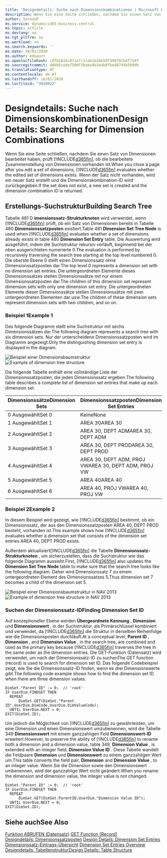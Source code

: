 ```yaml
---
title: 'Designdetails: Suche nach Dimensionskombinationen | Microsoft Docs'
description: Wenn Sie eine Seite schließen, nachdem Sie einen Satz von Dimensionen bearbeitet haben, prüft Business Central, ob die bearbeitete Zusammenstellung von Dimensionen vorhanden ist. Wenn der Satz nicht vorhanden, wird ein neuer Satz erstellt und die Dimensionskombination-ID wird zurückgegeben.
author: SorenGP
ms.service: dynamics365-business-central
ms.topic: article
ms.devlang: na
ms.tgt_pltfrm: na
ms.workload: na
ms.search.keywords: ''
ms.date: 10/01/2020
ms.author: edupont
ms.openlocfilehash: c8fb1026c871efc1ce61b26e587399f91bdf718f
ms.sourcegitcommit: ddbb5cede750df1baba4b3eab8fbed6744b5b9d6
ms.translationtype: HT
ms.contentlocale: de-AT
ms.lasthandoff: 10/01/2020
ms.locfileid: "3910922"
---
```

# <a name="design-details-searching-for-dimension-combinations"></a><span data-ttu-id="a5a41-104">Designdetails: Suche nach Dimensionskombinationen</span><span class="sxs-lookup"><span data-stu-id="a5a41-104">Design Details: Searching for Dimension Combinations</span></span>
<span data-ttu-id="a5a41-105">Wenn Sie eine Seite schließen, nachdem Sie einen Satz von Dimensionen bearbeitet haben, prüft [!INCLUDE[d365fin](includes/d365fin_md.md)], ob die bearbeitete Zusammenstellung von Dimensionen vorhanden ist.</span><span class="sxs-lookup"><span data-stu-id="a5a41-105">When you close a page after you edit a set of dimensions, [!INCLUDE[d365fin](includes/d365fin_md.md)] evaluates whether the edited set of dimensions exists.</span></span> <span data-ttu-id="a5a41-106">Wenn der Satz nicht vorhanden, wird ein neuer Satz erstellt und die Dimensionskombination-ID wird zurückgegeben.</span><span class="sxs-lookup"><span data-stu-id="a5a41-106">If the set does not exist, a new set is created and the dimension combination ID is returned.</span></span>  

## <a name="building-search-tree"></a><span data-ttu-id="a5a41-107">Erstellungs-Suchstruktur</span><span class="sxs-lookup"><span data-stu-id="a5a41-107">Building Search Tree</span></span>  
 <span data-ttu-id="a5a41-108">Tabelle 481 D **imensionssatz-Strukturknoten** wird verwendet, wenn [!INCLUDE[d365fin](includes/d365fin_md.md)] prüft, ob ein Satz von Dimensionen bereits in Tabelle 480 **Dimensionssatzposten** existiert.</span><span class="sxs-lookup"><span data-stu-id="a5a41-108">Table 481 **Dimension Set Tree Node** is used when [!INCLUDE[d365fin](includes/d365fin_md.md)] evaluates whether a set of dimensions already exists in table 480 **Dimension Set Entry** table.</span></span> <span data-ttu-id="a5a41-109">Die Auswertung wird ausgeführt, indem die Suchstruktur rekursiv verläuft, beginnend bei der oben ausgerichteten numerierte 0.</span><span class="sxs-lookup"><span data-stu-id="a5a41-109">The evaluation is performed by recursively traversing the search tree starting at the top level numbered 0.</span></span> <span data-ttu-id="a5a41-110">Die oberste Ebene 0 stellt einen Dimensionssatz ohne Dimensionssatzposten dar.</span><span class="sxs-lookup"><span data-stu-id="a5a41-110">The top level 0 represents a dimension set with no dimension set entries.</span></span> <span data-ttu-id="a5a41-111">Die untergeordneten Elemente dieses Dimensionssatzes stellen Dimensionssätze mit nur einem Dimensionssatzposten dar.</span><span class="sxs-lookup"><span data-stu-id="a5a41-111">The children of this dimension set represent dimension sets with only one dimension set entry.</span></span> <span data-ttu-id="a5a41-112">Die untergeordneten Elemente dieser Dimensionssätze stellen Dimensionssätze mit zwei untergeordneten Elementen dar usw.</span><span class="sxs-lookup"><span data-stu-id="a5a41-112">The children of these dimension sets represent dimension sets with two children, and so on.</span></span>  

### <a name="example-1"></a><span data-ttu-id="a5a41-113">Beispiel 1</span><span class="sxs-lookup"><span data-stu-id="a5a41-113">Example 1</span></span>  
 <span data-ttu-id="a5a41-114">Das folgende Diagramm stellt eine Suchstruktur mit sechs Dimensionssätzen dar.</span><span class="sxs-lookup"><span data-stu-id="a5a41-114">The following diagram represents a search tree with six dimension sets.</span></span> <span data-ttu-id="a5a41-115">Nur der unterscheidene Dimensionssatzposten wird im Diagramm angezeigt.</span><span class="sxs-lookup"><span data-stu-id="a5a41-115">Only the distinguishing dimension set entry is displayed in the diagram.</span></span>  

 <span data-ttu-id="a5a41-116">![Beispiel einer Dimensionsbaumstruktur](media/nav2013_dimension_tree.png "Beispiel einer Dimensionsbaumstruktur")</span><span class="sxs-lookup"><span data-stu-id="a5a41-116">![Example of dimension tree structure](media/nav2013_dimension_tree.png "Example of dimension tree structure")</span></span>  

 <span data-ttu-id="a5a41-117">Die folgende Tabelle enthält eine vollständige Liste der Dimensionssatzposten, die jeden Dimensionssatz ergeben.</span><span class="sxs-lookup"><span data-stu-id="a5a41-117">The following table describes a complete list of dimension set entries that make up each dimension set.</span></span>  

|<span data-ttu-id="a5a41-118">Dimensionssätze</span><span class="sxs-lookup"><span data-stu-id="a5a41-118">Dimension Sets</span></span>|<span data-ttu-id="a5a41-119">Dimensionssatzposten</span><span class="sxs-lookup"><span data-stu-id="a5a41-119">Dimension Set Entries</span></span>|  
|--------------------|---------------------------|  
|<span data-ttu-id="a5a41-120">0 Ausgewählt</span><span class="sxs-lookup"><span data-stu-id="a5a41-120">Set 0</span></span>|<span data-ttu-id="a5a41-121">Keine</span><span class="sxs-lookup"><span data-stu-id="a5a41-121">None</span></span>|  
|<span data-ttu-id="a5a41-122">1 Ausgewählt</span><span class="sxs-lookup"><span data-stu-id="a5a41-122">Set 1</span></span>|<span data-ttu-id="a5a41-123">AREA 30</span><span class="sxs-lookup"><span data-stu-id="a5a41-123">AREA 30</span></span>|  
|<span data-ttu-id="a5a41-124">2 Ausgewählt</span><span class="sxs-lookup"><span data-stu-id="a5a41-124">Set 2</span></span>|<span data-ttu-id="a5a41-125">AREA 30, DEPT ADM</span><span class="sxs-lookup"><span data-stu-id="a5a41-125">AREA 30, DEPT ADM</span></span>|  
|<span data-ttu-id="a5a41-126">3 Ausgewählt</span><span class="sxs-lookup"><span data-stu-id="a5a41-126">Set 3</span></span>|<span data-ttu-id="a5a41-127">AREA 30, DEPT PROD</span><span class="sxs-lookup"><span data-stu-id="a5a41-127">AREA 30, DEPT PROD</span></span>|  
|<span data-ttu-id="a5a41-128">4 Ausgewählt</span><span class="sxs-lookup"><span data-stu-id="a5a41-128">Set 4</span></span>|<span data-ttu-id="a5a41-129">AREA 30, DEPT ADM, PROJ VW</span><span class="sxs-lookup"><span data-stu-id="a5a41-129">AREA 30, DEPT ADM, PROJ VW</span></span>|  
|<span data-ttu-id="a5a41-130">5 Ausgewählt</span><span class="sxs-lookup"><span data-stu-id="a5a41-130">Set 5</span></span>|<span data-ttu-id="a5a41-131">AREA 40</span><span class="sxs-lookup"><span data-stu-id="a5a41-131">AREA 40</span></span>|  
|<span data-ttu-id="a5a41-132">6 Ausgewählt</span><span class="sxs-lookup"><span data-stu-id="a5a41-132">Set 6</span></span>|<span data-ttu-id="a5a41-133">AREA 40, PROJ VW</span><span class="sxs-lookup"><span data-stu-id="a5a41-133">AREA 40, PROJ VW</span></span>|  

### <a name="example-2"></a><span data-ttu-id="a5a41-134">Beispiel 2</span><span class="sxs-lookup"><span data-stu-id="a5a41-134">Example 2</span></span>  
 <span data-ttu-id="a5a41-135">In diesem Beispiel wird gezeigt, wie [!INCLUDE[d365fin](includes/d365fin_md.md)] bestimmt, ob ein Dimensionssatz, der aus den Dimensionssatzposten AREA 40, DEPT PROD besteht, vorhanden ist.</span><span class="sxs-lookup"><span data-stu-id="a5a41-135">This example shows how [!INCLUDE[d365fin](includes/d365fin_md.md)] evaluates whether a dimension set that consists of the dimension set entries AREA 40, DEPT PROD exists.</span></span>  

 <span data-ttu-id="a5a41-136">Außerdem aktualisiert[!INCLUDE[d365fin](includes/d365fin_md.md)] die Tabelle **Dimensionssatz-Strukturknoten** , um sicherzustellen, dass die Suchstruktur wie das folgende Diagramm aussieht.</span><span class="sxs-lookup"><span data-stu-id="a5a41-136">First, [!INCLUDE[d365fin](includes/d365fin_md.md)] also updates the **Dimension Set Tree Node** table to make sure that the search tree looks like the following diagram.</span></span> <span data-ttu-id="a5a41-137">Daher wird Dimensionssatz 7 zu einem untergeordneten Element des Dimensionssatzes 5.</span><span class="sxs-lookup"><span data-stu-id="a5a41-137">Thus dimension set 7 becomes a child of the dimension set 5.</span></span>  

 <span data-ttu-id="a5a41-138">![Beispiel einer Dimensionsbaumstruktur in NAV 2013](media/nav2013_dimension_tree_example2.png "Beispiel einer Dimensionsbaumstruktur in NAV 2013")</span><span class="sxs-lookup"><span data-stu-id="a5a41-138">![Example of dimension tree structure in NAV 2013](media/nav2013_dimension_tree_example2.png "Example of dimension tree structure in NAV 2013")</span></span>  

### <a name="finding-dimension-set-id"></a><span data-ttu-id="a5a41-139">Suchen der Dimensionssatz-ID</span><span class="sxs-lookup"><span data-stu-id="a5a41-139">Finding Dimension Set ID</span></span>  
 <span data-ttu-id="a5a41-140">Auf konzeptioneller Ebene werden **Übergeordnete Kennung** , **Dimension** und **Dimensionswert** , in der Suchstruktur, als Primärschlüssel kombiniert und verwendet, da [!INCLUDE[d365fin](includes/d365fin_md.md)] die Struktur in derselben Reihenfolge wie die Dimensionsposten durchläuft.</span><span class="sxs-lookup"><span data-stu-id="a5a41-140">At a conceptual level, **Parent ID** , **Dimension** , and **Dimension Value** , in the search tree, are combined and used as the primary key because [!INCLUDE[d365fin](includes/d365fin_md.md)] traverses the tree in the same order as the dimension entries.</span></span> <span data-ttu-id="a5a41-141">Die GET-Funktion (Datensatz) wird verwendet, um nach der Dimensionssatz-ID zu suchen</span><span class="sxs-lookup"><span data-stu-id="a5a41-141">The GET function (record) is used to search for dimension set ID.</span></span> <span data-ttu-id="a5a41-142">Das folgende Codebeispiel zeigt, wie Sie die Dimensionssatz-ID finden, wenn es drei Dimensionswerte gibt.</span><span class="sxs-lookup"><span data-stu-id="a5a41-142">The following code example shows how to find the dimension set ID when there are three dimension values.</span></span>  

```  
DimSet."Parent ID" := 0;  // 'root'  
IF UserDim.FINDSET THEN  
  REPEAT  
      DimSet.GET(DimSet."Parent ID",UserDim.DimCode,UserDim.DimValueCode);  
  UNTIL UserDim.NEXT = 0;  
EXIT(DimSet.ID);  

```  

<span data-ttu-id="a5a41-143">Um jedoch die Möglichkeit von [!INCLUDE[d365fin](includes/d365fin_md.md)] zu gewährleisten, um eine Dimension und einen Dimensionswert umzubenennen, wird die Tabelle 349 **Dimensionswert** mit einem ganzzahligen Feld **Dimensionswert-ID** erweitert.</span><span class="sxs-lookup"><span data-stu-id="a5a41-143">However, to preserve the ability of [!INCLUDE[d365fin](includes/d365fin_md.md)] to rename both a dimension and a dimension value, table 349, **Dimension Value** , is extended with an integer field, **Dimension Value ID** .</span></span> <span data-ttu-id="a5a41-144">Diese Tabelle wandelt die Feldpaare **Dimension** und **Dimensionswert** zu einem ganzzahligen Wert um.</span><span class="sxs-lookup"><span data-stu-id="a5a41-144">This table converts the field pair, **Dimension** and **Dimension Value** , to an integer value.</span></span> <span data-ttu-id="a5a41-145">Wenn Sie die Dimension sowie den Dimensionswert umbenennen, wird der ganzzahlige Wert nicht geändert.</span><span class="sxs-lookup"><span data-stu-id="a5a41-145">When you rename the dimension and dimension value, the integer value is not changed.</span></span>  

```  
DimSet."Parent ID" := 0;  // 'root'  
IF UserDim.FINDSET THEN  
  REPEAT  
      DimSet.GET(DimSet.ParentID,UserDim."Dimension Value ID");  
  UNTIL UserDim.NEXT = 0;  
EXIT(DimSet.ID);  

```  

## <a name="see-also"></a><span data-ttu-id="a5a41-146">Siehe auch</span><span class="sxs-lookup"><span data-stu-id="a5a41-146">See Also</span></span>  
 <span data-ttu-id="a5a41-147">[Funktion ABRUFEN (Datensatz)](/dynamics-nav/GET-Function--Record-)  </span><span class="sxs-lookup"><span data-stu-id="a5a41-147">[GET Function (Record)](/dynamics-nav/GET-Function--Record-)  </span></span>  
 <span data-ttu-id="a5a41-148">[Designdetails: Dimensionssatzposten](design-details-dimension-set-entries.md) </span><span class="sxs-lookup"><span data-stu-id="a5a41-148">[Design Details: Dimension Set Entries](design-details-dimension-set-entries.md) </span></span>  
 <span data-ttu-id="a5a41-149">[Dimensionssatz-Eintrags-Übersicht](design-details-dimension-set-entries-overview.md) </span><span class="sxs-lookup"><span data-stu-id="a5a41-149">[Dimension Set Entries Overview](design-details-dimension-set-entries-overview.md) </span></span>  
 [<span data-ttu-id="a5a41-150">Designdetails: Tabellenstruktur</span><span class="sxs-lookup"><span data-stu-id="a5a41-150">Design Details: Table Structure</span></span>](design-details-table-structure.md)   
 
